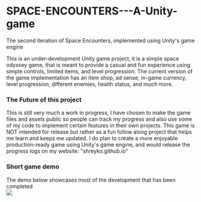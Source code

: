# SPACE-ENCOUNTERS---A-Unity-game
The second iteration of Space Encounters, implemented using Unity's game engine

This is an under-development Unity game project, it is a simple space odyssey game, that is meant to provide a casual and fun experience using simple controls, limited items, and level progression. 
The current version of the game implementation has an item shop, ad sense, in-game currency, level progression, different enemies, health status, and much more.

### The Future of this project

This is still very much a work in progress, I have chosen to make the game files and assets public so people can track my progress and also use some of my code to implement certain features in their own projects. This game is NOT intended for release but rather as a fun follow along project that helps me learn and keeps me updated.
I do plan to create a more enjoyable production-ready game using Unity's game engine, and would release the progress logs on my website: "shreyko.github.io"

### Short game demo

The demo below showcases most of the development that has been completed<br>
![](https://github.com/shreyko/SPACE-ENCOUNTERS---A-Unity-game/blob/main/game_demo.gif)
